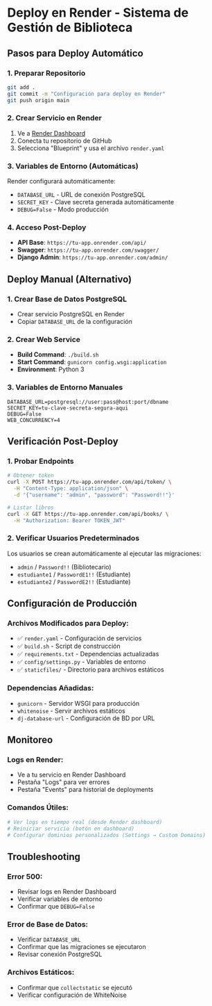 # Deploy en Render - Sistema de Gestión de Biblioteca

## Pasos para Deploy Automático

### 1. Preparar Repositorio
```bash
git add .
git commit -m "Configuración para deploy en Render"
git push origin main
```

### 2. Crear Servicio en Render

1. Ve a [Render Dashboard](https://dashboard.render.com)
2. Conecta tu repositorio de GitHub
3. Selecciona "Blueprint" y usa el archivo `render.yaml`

### 3. Variables de Entorno (Automáticas)

Render configurará automáticamente:
- `DATABASE_URL` - URL de conexión PostgreSQL
- `SECRET_KEY` - Clave secreta generada automáticamente
- `DEBUG=False` - Modo producción

### 4. Acceso Post-Deploy

- **API Base**: `https://tu-app.onrender.com/api/`
- **Swagger**: `https://tu-app.onrender.com/swagger/`
- **Django Admin**: `https://tu-app.onrender.com/admin/`

## Deploy Manual (Alternativo)

### 1. Crear Base de Datos PostgreSQL
- Crear servicio PostgreSQL en Render
- Copiar `DATABASE_URL` de la configuración

### 2. Crear Web Service
- **Build Command**: `./build.sh`
- **Start Command**: `gunicorn config.wsgi:application`
- **Environment**: Python 3

### 3. Variables de Entorno Manuales
```
DATABASE_URL=postgresql://user:pass@host:port/dbname
SECRET_KEY=tu-clave-secreta-segura-aqui
DEBUG=False
WEB_CONCURRENCY=4
```

## Verificación Post-Deploy

### 1. Probar Endpoints
```bash
# Obtener token
curl -X POST https://tu-app.onrender.com/api/token/ \
  -H "Content-Type: application/json" \
  -d '{"username": "admin", "password": "Password!!"}'

# Listar libros
curl -X GET https://tu-app.onrender.com/api/books/ \
  -H "Authorization: Bearer TOKEN_JWT"
```

### 2. Verificar Usuarios Predeterminados
Los usuarios se crean automáticamente al ejecutar las migraciones:
- `admin` / `Password!!` (Bibliotecario)
- `estudiante1` / `PasswordE1!!` (Estudiante)
- `estudiante2` / `PasswordE2!!` (Estudiante)

## Configuración de Producción

### Archivos Modificados para Deploy:
- ✅ `render.yaml` - Configuración de servicios
- ✅ `build.sh` - Script de construcción
- ✅ `requirements.txt` - Dependencias actualizadas
- ✅ `config/settings.py` - Variables de entorno
- ✅ `staticfiles/` - Directorio para archivos estáticos

### Dependencias Añadidas:
- `gunicorn` - Servidor WSGI para producción
- `whitenoise` - Servir archivos estáticos
- `dj-database-url` - Configuración de BD por URL

## Monitoreo

### Logs en Render:
- Ve a tu servicio en Render Dashboard
- Pestaña "Logs" para ver errores
- Pestaña "Events" para historial de deployments

### Comandos Útiles:
```bash
# Ver logs en tiempo real (desde Render dashboard)
# Reiniciar servicio (botón en dashboard)
# Configurar dominios personalizados (Settings → Custom Domains)
```

## Troubleshooting

### Error 500:
- Revisar logs en Render Dashboard
- Verificar variables de entorno
- Confirmar que `DEBUG=False`

### Error de Base de Datos:
- Verificar `DATABASE_URL`
- Confirmar que las migraciones se ejecutaron
- Revisar conexión PostgreSQL

### Archivos Estáticos:
- Confirmar que `collectstatic` se ejecutó
- Verificar configuración de WhiteNoise